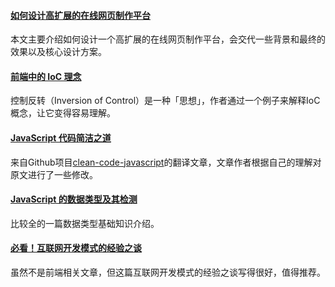 
#### [如何设计高扩展的在线网页制作平台](https://www.infoq.cn/article/A4610ba*mtsd2Jr5leHV)
本文主要介绍如何设计一个高扩展的在线网页制作平台，会交代一些背景和最终的效果以及核心设计方案。

#### [前端中的 IoC 理念](https://mp.weixin.qq.com/s/gMlJAOtFgUU1EqMbLAy35Q)
控制反转（Inversion of Control）是一种「思想」，作者通过一个例子来解释IoC概念，让它变得容易理解。

#### [JavaScript 代码简洁之道](https://juejin.im/post/5c24b7a851882509a76875e8)
来自Github项目[clean-code-javascript](https://github.com/ryanmcdermott/clean-code-javascript)的翻译文章，文章作者根据自己的理解对原文进行了一些修改。

#### [JavaScript 的数据类型及其检测](https://mp.weixin.qq.com/s/l4U4lVt_sz7lqT43aTuaTA)
比较全的一篇数据类型基础知识介绍。

#### [必看！互联网开发模式的经验之谈](https://segmentfault.com/a/1190000017846590)
虽然不是前端相关文章，但这篇互联网开发模式的经验之谈写得很好，值得推荐。